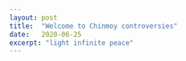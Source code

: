 ```yaml
---
layout: post
title:  "Welcome to Chinmoy controversies"
date:   2020-06-25
excerpt: "light infinite peace"
---
```

